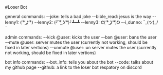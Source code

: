 #Loser Bot

general commands:
--joke: tells a bad joke
--bible_read: jesus is the way
--lenny1: ( ͡° ͜ʖ ͡°)
--lenny2: (╯ ͠° ͟ʖ ͡°)╯┻━┻
--lenny3: ᕦ( ͡° ͜ʖ ͡°)ᕤ
--i_dunno: ¯\_(ツ)_/¯

admin commands:
--kick @user: kicks the user
--ban @user: bans the user
--mute @user: server mutes the user (currently not working, should be fixed in later vertions)
--unmute @user: un server mutes the user (currently not working, should be fixed in later vertions)

bot info commands:
--bot_info: tells you about the bot
--code: talks about my github page
--github: a link to the loser bot respatory on discord
